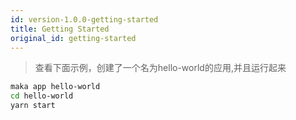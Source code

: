 ```yaml
---
id: version-1.0.0-getting-started
title: Getting Started
original_id: getting-started
---
```


> 查看下面示例，创建了一个名为hello-world的应用,并且运行起来

``` bash
maka app hello-world
cd hello-world
yarn start
```
